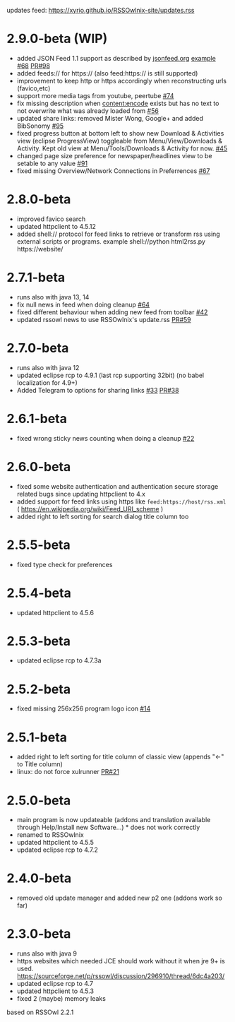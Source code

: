 updates feed: https://xyrio.github.io/RSSOwlnix-site/updates.rss

# 2.9.0-beta (WIP)
- added JSON Feed 1.1 support as described by [jsonfeed.org](https://jsonfeed.org) [example](https://jsonfeed.org/feed.json) [#68](https://github.com/Xyrio/RSSOwlnix/issues/68) [PR#98](https://github.com/Xyrio/RSSOwlnix/pull/98)
- added feeds:// for https:// (also feed:https:// is still supported)
- improvement to keep http or https accordingly when reconstructing urls (favico,etc)
- support more media tags from youtube, peertube [#74](https://github.com/Xyrio/RSSOwlnix/issues/74)
- fix missing description when <content:encode> exists but has no text to not overwrite what was already loaded from <description> [#56](https://github.com/Xyrio/RSSOwlnix/issues/56)
- updated share links: removed Mister Wong, Google+ and added BibSonomy [#95](https://github.com/Xyrio/RSSOwlnix/issues/95)
- fixed progress button at bottom left to show new Download & Activities view (eclipse ProgressView) toggleable from Menu/View/Downloads & Activity. Kept old view at Menu/Tools/Downloads & Activity for now. [#45](https://github.com/Xyrio/RSSOwlnix/issues/45)
- changed page size preference for newspaper/headlines view to be setable to any value [#91](https://github.com/Xyrio/RSSOwlnix/issues/91)
- fixed missing Overview/Network Connections in Preferrences [#67](https://github.com/Xyrio/RSSOwlnix/issues/67)

# 2.8.0-beta
- improved favico search
- updated httpclient to 4.5.12
- added shell:// protocol for feed links to retrieve or transform rss using external scripts or programs. example shell://python html2rss.py https://website/

# 2.7.1-beta
- runs also with java 13, 14
- fix null news in feed when doing cleanup [#64](https://github.com/Xyrio/RSSOwlnix/issues/64)
- fixed different behaviour when adding new feed from toolbar [#42](https://github.com/Xyrio/RSSOwlnix/issues/42)
- updated rssowl news to use RSSOwlnix's update.rss [PR#59](https://github.com/Xyrio/RSSOwlnix/pull/59)

# 2.7.0-beta
- runs also with java 12
- updated eclipse rcp to 4.9.1 (last rcp supporting 32bit) (no babel localization for 4.9+)
- Added Telegram to options for sharing links [#33](https://github.com/Xyrio/RSSOwlnix/issues/33) [PR#38](https://github.com/Xyrio/RSSOwlnix/pull/38)

# 2.6.1-beta
- fixed wrong sticky news counting when doing a cleanup [#22](https://github.com/Xyrio/RSSOwlnix/issues/22)

# 2.6.0-beta
- fixed some website authentication and authentication secure storage related bugs since updating httpclient to 4.x
- added support for feed links using https like `feed:https://host/rss.xml` ( https://en.wikipedia.org/wiki/Feed_URI_scheme )
- added right to left sorting for search dialog title column too

# 2.5.5-beta
- fixed type check for preferences

# 2.5.4-beta
- updated httpclient to 4.5.6

# 2.5.3-beta
- updated eclipse rcp to 4.7.3a

# 2.5.2-beta
- fixed missing 256x256 program logo icon [#14](https://github.com/Xyrio/RSSOwlnix/issues/14)

# 2.5.1-beta
- added right to left sorting for title column of classic view (appends "<-" to Title column)
- linux: do not force xulrunner [PR#21](https://github.com/Xyrio/RSSOwlnix/pull/21)

# 2.5.0-beta
- main program is now updateable (addons and translation available through Help/Install new Software...) * does not work correctly
- renamed to RSSOwlnix
- updated httpclient to 4.5.5
- updated eclipse rcp to 4.7.2

# 2.4.0-beta
- removed old update manager and added new p2 one (addons work so far)

# 2.3.0-beta
- runs also with java 9
- https websites which needed JCE should work without it when jre 9+ is used. https://sourceforge.net/p/rssowl/discussion/296910/thread/6dc4a203/
- updated eclipse rcp to 4.7
- updated httpclient to 4.5.3
- fixed 2 (maybe) memory leaks

based on RSSOwl 2.2.1
